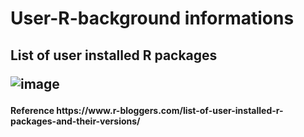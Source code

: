 # User-R-background informations

<h2>List of user installed R packages

![image](https://user-images.githubusercontent.com/45618275/50322742-7068a580-0511-11e9-9d7d-fe830d98eddc.png)


<h4>Reference
https://www.r-bloggers.com/list-of-user-installed-r-packages-and-their-versions/
